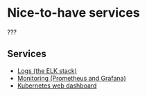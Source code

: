 # Nice-to-have services

???


## Services

* [Logs (the ELK stack)](./1-logs)
* [Monitoring (Prometheus and Grafana)](./2-monitoring)
* [Kubernetes web dashboard](./3-kubernetes-web-dashboard)
